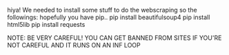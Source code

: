 hiya! 
We needed to install some stuff to do the webscraping
so the followings:
hopefully you have pip..
pip install beautifulsoup4
pip install html5lib
pip install requests

NOTE: BE VERY CAREFUL! YOU CAN GET BANNED FROM SITES IF YOU'RE NOT CAREFUL AND 
IT RUNS ON AN INF LOOP


